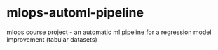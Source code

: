 # mlops-automl-pipeline
mlops course project - an automatic ml pipeline for a regression model improvement (tabular datasets)

